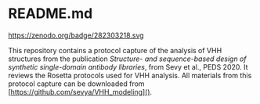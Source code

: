 # README.md

https://zenodo.org/badge/282303218.svg

This repository contains a protocol capture of the analysis of VHH structures from the publication *Structure- and sequence-based design of synthetic single-domain antibody libraries*, from Sevy et al., PEDS 2020. It reviews the Rosetta protocols used for VHH analysis. All materials from this protocol capture can be downloaded from
[https://github.com/sevya/VHH_modeling]().
